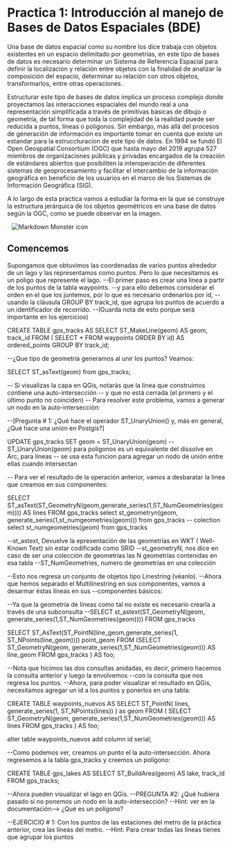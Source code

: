 # Practica 1: Introducción al manejo de Bases de Datos Espaciales (BDE)

Una base de datos espacial como su nombre los dice trabaja con objetos existentes en un espacio delimitado por geometrías, en este tipo de bases de datos es necesario determinar un Sistema de Referencia Espacial para definir la localización y relación entre objetos con la finalidad de analizar la composición del espacio, determinar su relación con otros objetos, transformarlos, entre otras operaciones.

Estructurar este tipo de bases de datos implica un proceso complejo donde proyectamos las interacciones espaciales del mundo real a una representación simplificada a través de primitivas básicas de dibujo o geometría, de tal forma que toda la complejidad de la realidad puede ser reducida a puntos, líneas o polígonos. Sin embargo, más allá del procesos de generación de información es importante tomar en cuenta que existe un estandar para la estruccturacion de este tipo de datos. En 1994 se fundó El Open Geospatial Consortium (OGC) que hasta mayo del 2019  agrupa 527 miembros de organizaciones públicas y privadas encargados de la creación de estándares abiertos que posibiliten la interoperación de  diferentes sistemas de geoprocesamiento y facilitar el intercambio de la información geográfica en beneficio de los usuarios en el marco de los Sistemas de Información Geográfica (SIG).

A lo largo de esta practica vamos a estudiar la forma en la que se construye la estructura jerárquica de los objetos geométricos en una base de datos según la OGC, como se puede observar en la imagen.
 
<img src="https://postgis.readthedocs.io/es/latest/_images/ogc_sfs.png" alt="Markdown Monster icon"
     style="margin-left: 10px; margin-right: 10px;" />

## Comencemos



Supongamos que obtuvimos las coordenadas de varios puntos alrededor de un lago y las representamos como puntos. 
Pero lo que necesitamos es un poligo que represente el lago. 
--El primer paso es crear una linea a partir de los puntos de la tabla waypoints. 
--y para ello debemos considerar el orden en el que los juntemos, por lo que es necesario ordenarlos por id, 
--usando la cláusula GROUP BY track_id, que agrupa los puntos de acuerdo a un identificador de recorrido.
--(Guarda nota de esto porque será importante en los ejercicios)

CREATE TABLE gps_tracks AS
SELECT
ST_MakeLine(geom) AS geom, track_id
FROM ( SELECT * FROM waypoints ORDER BY id) AS ordered_points
GROUP BY track_id;

--¿Que tipo de geometría generamos al unir los puntos? Veamos:

SELECT ST_asText(geom) from gps_tracks;

-- Si visualizas la capa en QGis, notarás que la linea que construimos contiene una auto-intersección 
-- y que no está cerrada (el primero y el último punto no coinciden)
-- Para resolver este problema, vamos a generar un nodo en la auto-intersección:

--[Pregunta # 1: ¿Qué hace el operador ST_UnaryUnion() y, más en general, ¿Qué hace una unión en Postgis?]

UPDATE gps_tracks SET geom = ST_UnaryUnion(geom)
-- ST_UnaryUnion(geom) para poligonos es un equivalente del dissolve en Arc, para lineas
-- se usa esta funcion para agregar un nodo de unión entre ellas cuando intersectan

-- Para ver el resultado de la operación anterior, vamos a desbaratar la linea que creamos en sus componentes:

SELECT  ST_asText(ST_GeometryN(geom,generate_series(1,ST_NumGeometries(geom)))) AS lines
FROM gps_tracks
select st_geometryn(geom, generate_series(1,st_numgeometries(geom))) from gps_tracks -- colection 
select st_numgeometries(geom) from gps_tracks

--st_astext, Devuelve la epresentación de las geometrías en WKT ( Well-Known Text) sin estar codificado como SRID
--st_geometryN, nos dice en caso de ser una colección de geometrias las N geometrías contenidas en esa tabla 
--ST_NumGeometries, numero de geometrías en una colección 

--Esto nos regresa un conjunto de objetos tipo Linestring (véanlo). 
--Ahora que hemos separado el Multilinestring en sus componentes, vamos a desarmar éstas líneas en sus 
--componentes básicos:

--Ya que la geometría de líneas como tal no existe es necesario crearla a través de una subconsulta
--SELECT st_astext(ST_GeometryN(geom, generate_series(1,ST_NumGeometries(geom)))) FROM gps_tracks


SELECT ST_AsText(ST_PointN(line_geom,generate_series(1, ST_NPoints(line_geom)))) point_geom
FROM (SELECT ST_GeometryN(geom, generate_series(1,ST_NumGeometries(geom))) AS line_geom 
	  FROM gps_tracks
) AS foo;


--Nota que hicimos las dos consultas anidadas, es decir, primero hacemos la consulta anterior y luego la envolvemos 
--con la consulta que nos regresa los puntos.
--Ahora, para poder visualizar el resultado en QGis, necesitamos agregar un id a los puntos y ponerlos en una tabla:

CREATE TABLE waypoints_nuevos AS
SELECT 
   ST_PointN(
	  lines,
	  generate_series(1, ST_NPoints(lines))
   ) as geom
FROM (
	SELECT 
		ST_GeometryN(geom,
	generate_series(1,ST_NumGeometries(geom))) AS lines
	FROM gps_tracks
) AS foo;

alter table waypoints_nuevos add column id serial;

--Como podemos ver, creamos un punto el la auto-intersección. Ahora regresemos a la tabla gps_tracks y creemos un polígono:

CREATE TABLE gps_lakes AS
SELECT
ST_BuildArea(geom) AS lake,
track_id
FROM gps_tracks;

--Ahora pueden visualizar el lago en QGis. 
--PREGUNTA #2: ¿Qué hubiera pasado si no ponemos un nodo en la auto-intersección?
--Hint: ver en la documentación--> ¿Qué es un polígono?

--EJERCICIO # 1: Con los puntos de las estaciones del metro de la práctica anterior, crea las líneas del metro.
--Hint: Para crear todas las líneas tienes que agrupar los puntos

